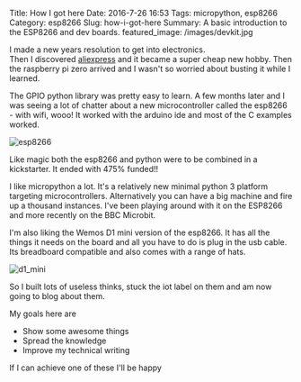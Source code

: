 Title: How I got here
Date: 2016-7-26 16:53
Tags: micropython, esp8266
Category: esp8266
Slug: how-i-got-here
Summary: A basic introduction to the ESP8266 and dev boards.
featured_image: /images/devkit.jpg

I made a new years resolution to get into electronics.  
Then I discovered [aliexpress](http://s.click.aliexpress.com/e/AeYba2fQV) and it became a super cheap new hobby.
Then the raspberry pi zero arrived and I wasn't so worried about busting it while I learned. 

The GPIO python library was pretty easy to learn.
A few months later and I was seeing a lot of chatter about a new microcontroller called the esp8266 - with wifi, wooo!
It worked with the arduino ide and most of the C examples worked. 

![esp8266]({static}/images/devkit.jpg)

Like magic both the esp8266 and python were to be combined in a kickstarter. It ended with 475% funded!!

I like micropython a lot. It's a relatively new minimal python 3 platform targeting microcontrollers. 
Alternatively you can have a big machine and fire up a thousand instances. I've been playing around with it
on the ESP8266 and more recently on the BBC Microbit.

I'm also liking the Wemos D1 mini version of the esp8266. It has all the things it needs on the board and all you have to do is plug in the usb cable.
Its breadboard compatible and also comes with a range of hats.

![d1_mini]({static}/images/d1_mini.jpg)

So I built lots of useless thinks, stuck the iot label on them and am now going to blog about them.

My goals here are  

* Show some awesome things  
* Spread the knowledge  
* Improve my technical writing  

If I can achieve one of these I'll be happy